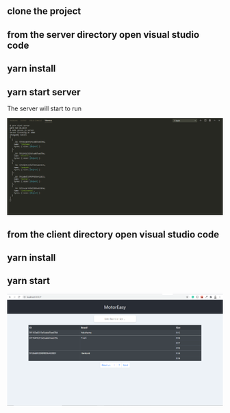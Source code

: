 
## clone the project

## from the server directory open visual studio code 

## yarn install

## yarn start server 

The server will start to run

<img src="./client/src/images/serverScreenShot.PNG" />

## from the client directory open visual studio code

## yarn install

## yarn start

<img src="./client/src/images/webScreenShot.PNG" />
